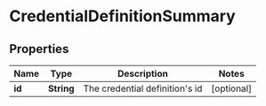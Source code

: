 

# CredentialDefinitionSummary

## Properties

Name | Type | Description | Notes
------------ | ------------- | ------------- | -------------
**id** | **String** | The credential definition&#39;s id |  [optional]



